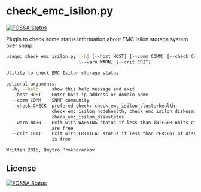 # check\_emc\_isilon.py
[![FOSSA Status](https://app.fossa.io/api/projects/git%2Bgithub.com%2Fl13t%2Ficinga2_check_emc_isilon.svg?type=shield)](https://app.fossa.io/projects/git%2Bgithub.com%2Fl13t%2Ficinga2_check_emc_isilon?ref=badge_shield)


Plugin to check some status information about EMC Isilon storage system over snmp.

```bash
usage: check_emc_isilon.py [-h] [--host HOST] [--comm COMM] [--check CHECK]
                           [--warn WARN] [--crit CRIT]

Utility to check EMC Isilon storage status

optional arguments:
  -h, --help     show this help message and exit
  --host HOST    Enter host ip address or domain name
  --comm COMM    SNMP community
  --check CHECK  prefered check: check_emc_isilon_clusterhealth,
                 check_emc_isilon_nodehealth, check_emc_isilon_diskusage,
                 check_emc_isilon_diskstatus
  --warn WARN    Exit with WARNING status if less than INTEGER units of disk
                 are free
  --crit CRIT    Exit with CRITICAL status if less than PERCENT of disk space
                 is free

Written 2015, Dmytro Prokhorenkov
```


## License
[![FOSSA Status](https://app.fossa.io/api/projects/git%2Bgithub.com%2Fl13t%2Ficinga2_check_emc_isilon.svg?type=large)](https://app.fossa.io/projects/git%2Bgithub.com%2Fl13t%2Ficinga2_check_emc_isilon?ref=badge_large)
